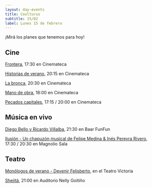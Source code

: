 ```yaml
---
layout: day-events
title: Coolturus
subtitle: 15/02
label: Lunes 15 de febrero
---
```

¡Mirá los planes que tenemos para hoy!

## Cine

[Frontera](https://cinemateca.org.uy/peliculas/782), 17:30 en Cinemateca

[Historias de verano](https://cinemateca.org.uy/peliculas/1002), 20:15 en Cinemateca

[La bronca](https://cinemateca.org.uy/peliculas/945), 20:30 en Cinemateca

[Mano de obra](https://cinemateca.org.uy/peliculas/959), 18:00 en Cinemateca

[Pecados capitales](https://cinemateca.org.uy/peliculas/1099), 17:15 / 20:00 en Cinemateca

## Música en vivo

[Diego Bello y Ricardo Villalba](https://instagram.com/baarfunfun?igshid=zjnz15xotk92), 21:30 en Baar FunFun

[Ilusión - Un chapuzón musical de Felipe Medina & Inés Pereyra Rivero](https://magnoliosala.uy/evento/ilusion), 17:30 / 20:30 en Magnolio Sala

## Teatro

[Monólogos de verano - Devenir Felisberto](https://instagram.com/teatrovictoriamontevideo?igshid=nihkflwgw4x4), en el Teatro Victoria

[Shejitá](http://www.auditorionellygoitiño.gub.uy/index.php/programacion/item/shejita.html), 21:00 en Auditorio Nelly Goitiño
